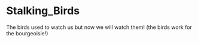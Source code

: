 # Stalking_Birds
The birds used to watch us but now we will watch them! (the birds work for the bourgeoisie!)

